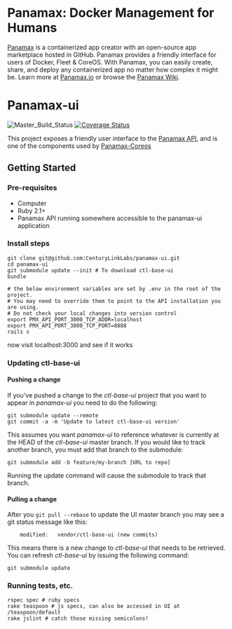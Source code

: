 # Panamax: Docker Management for Humans

[Panamax](http://panamax.io) is a containerized app creator with an open-source app marketplace hosted in GitHub. Panamax provides a friendly interface for users of Docker, Fleet & CoreOS. With Panamax, you can easily create, share, and deploy any containerized app no matter how complex it might be. Learn more at [Panamax.io](http://panamax.io) or browse the [Panamax Wiki](https://github.com/CenturyLinkLabs/panamax-ui/wiki).

# Panamax-ui

![Master_Build_Status](https://circleci.com/gh/CenturyLinkLabs/panamax-ui/tree/master.png?circle-token=d850f050b17d488a6a2b5066996875128b874674) [![Coverage Status](https://coveralls.io/repos/CenturyLinkLabs/panamax-ui/badge.png)](https://coveralls.io/r/CenturyLinkLabs/panamax-ui)

This project exposes a friendly user interface to the [Panamax API](https://github.com/CenturyLinkLabs/panamax-api), and is one of the components used by [Panamax-Coreos](https://github.com/CenturyLinkLabs/panamax-coreos)

## Getting Started

### Pre-requisites
* Computer
* Ruby 2.1+
* Panamax API running somewhere accessible to the panamax-ui application

### Install steps
```
git clone git@github.com:CenturyLinkLabs/panamax-ui.git
cd panamax-ui
git submodule update --init # To download ctl-base-ui
bundle

# the below environment variables are set by .env in the root of the project.
# You may need to override them to point to the API installation you are using.
# Do not check your local changes into version control
export PMX_API_PORT_3000_TCP_ADDR=localhost
export PMX_API_PORT_3000_TCP_PORT=8888
rails s
```
now visit localhost:3000 and see if it works

### Updating ctl-base-ui

#### Pushing a change

If you've pushed a change to the *ctl-base-ui* project that you want to appear
in *panamax-ui* you need to do the following:

```
git submodule update --remote
git commit -a -m 'Update to latest ctl-base-ui version'
```
This assumes you want *panamax-ui* to reference whatever is currently
at the HEAD of the *ctl-base-ui* master branch. If you would like
to track another branch, you must add that branch to the submodule:
```
git submodule add -b feature/my-branch [URL to repo]
```

Running the update command will cause the submodule to track that branch.

#### Pulling a change
After you `git pull --rebase` to update the UI master branch you may
see a git status message like this:

```
    modified:   vendor/ctl-base-ui (new commits)
```

This means there is a new change to *ctl-base-ui* that needs to be
retrieved. You can refresh *ctl-base-ui* by issuing the following
command:
```
git submodule update
```

### Running tests, etc.
```
rspec spec # ruby specs
rake teaspoon # js specs, can also be accessed in UI at /teaspoon/default
rake jslint # catch those missing semicolons!
```
